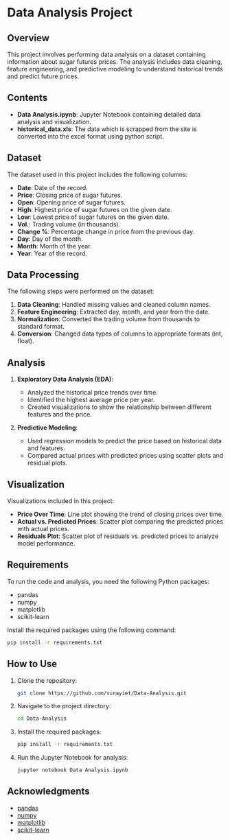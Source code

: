 # Data Analysis Project

## Overview

This project involves performing data analysis on a dataset containing information about sugar futures prices. The analysis includes data cleaning, feature engineering, and predictive modeling to understand historical trends and predict future prices.

## Contents

- **Data Analysis.ipynb**: Jupyter Notebook containing detailed data analysis and visualization.
- **historical_data.xls**: The data which is scrapped from the site is converted into the excel format using python script.


## Dataset

The dataset used in this project includes the following columns:

- **Date**: Date of the record.
- **Price**: Closing price of sugar futures.
- **Open**: Opening price of sugar futures.
- **High**: Highest price of sugar futures on the given date.
- **Low**: Lowest price of sugar futures on the given date.
- **Vol.**: Trading volume (in thousands).
- **Change %**: Percentage change in price from the previous day.
- **Day**: Day of the month.
- **Month**: Month of the year.
- **Year**: Year of the record.

## Data Processing

The following steps were performed on the dataset:

1. **Data Cleaning**: Handled missing values and cleaned column names.
2. **Feature Engineering**: Extracted day, month, and year from the date.
3. **Normalization**: Converted the trading volume from thousands to standard format.
4. **Conversion**: Changed data types of columns to appropriate formats (int, float).

## Analysis

1. **Exploratory Data Analysis (EDA)**:
   - Analyzed the historical price trends over time.
   - Identified the highest average price per year.
   - Created visualizations to show the relationship between different features and the price.

2. **Predictive Modeling**:
   - Used regression models to predict the price based on historical data and features.
   - Compared actual prices with predicted prices using scatter plots and residual plots.

## Visualization

Visualizations included in this project:
- **Price Over Time**: Line plot showing the trend of closing prices over time.
- **Actual vs. Predicted Prices**: Scatter plot comparing the predicted prices with actual prices.
- **Residuals Plot**: Scatter plot of residuals vs. predicted prices to analyze model performance.

## Requirements

To run the code and analysis, you need the following Python packages:

- pandas
- numpy
- matplotlib
- scikit-learn

Install the required packages using the following command:

```bash
pip install -r requirements.txt
```

## How to Use

1. Clone the repository:

    ```bash
    git clone https://github.com/vinayiet/Data-Analysis.git
    ```

2. Navigate to the project directory:

    ```bash
    cd Data-Analysis
    ```

3. Install the required packages:

    ```bash
    pip install -r requirements.txt
    ```

4. Run the Jupyter Notebook for analysis:

    ```bash
    jupyter notebook Data Analysis.ipynb
    ```


## Acknowledgments

- [pandas](https://pandas.pydata.org/)
- [numpy](https://numpy.org/)
- [matplotlib](https://matplotlib.org/)
- [scikit-learn](https://scikit-learn.org/)

